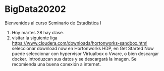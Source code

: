 # BigData20202
Bienvenidos al curso Seminario de Estadística I
1. Hoy martes 28 hay clase.
2. visitar la siguiente liga https://www.cloudera.com/downloads/hortonworks-sandbox.html seleccionar download now en Hortonworks HDP, en Get Started Now puede seleccionar con hypervisor Virtualbox o Vware, o bien descargar docker. Introduzcan sus datos y se descargará la imagen. Se recomienda una buena conexión a internet.
